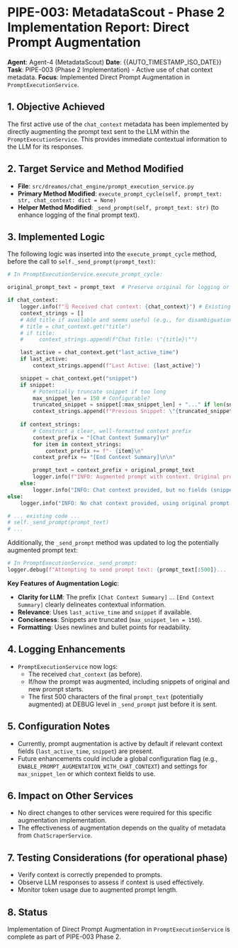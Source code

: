 # PIPE-003: MetadataScout - Phase 2 Implementation Report: Direct Prompt Augmentation

**Agent**: Agent-4 (MetadataScout)
**Date**: {{AUTO_TIMESTAMP_ISO_DATE}}
**Task**: PIPE-003 (Phase 2 Implementation) - Active use of chat context metadata.
**Focus**: Implemented Direct Prompt Augmentation in `PromptExecutionService`.

## 1. Objective Achieved

The first active use of the `chat_context` metadata has been implemented by directly augmenting the prompt text sent to the LLM within the `PromptExecutionService`. This provides immediate contextual information to the LLM for its responses.

## 2. Target Service and Method Modified

*   **File**: `src/dreamos/chat_engine/prompt_execution_service.py`
*   **Primary Method Modified**: `execute_prompt_cycle(self, prompt_text: str, chat_context: dict = None)`
*   **Helper Method Modified**: `_send_prompt(self, prompt_text: str)` (to enhance logging of the final prompt text).

## 3. Implemented Logic

The following logic was inserted into the `execute_prompt_cycle` method, before the call to `self._send_prompt(prompt_text)`:

```python
# In PromptExecutionService.execute_prompt_cycle:

original_prompt_text = prompt_text  # Preserve original for logging or comparison

if chat_context:
    logger.info(f"🗒️ Received chat context: {chat_context}") # Existing log
    context_strings = []
    # Add title if available and seems useful (e.g., for disambiguation)
    # title = chat_context.get("title")
    # if title:
    #     context_strings.append(f"Chat Title: \"{title}\"")

    last_active = chat_context.get("last_active_time")
    if last_active:
        context_strings.append(f"Last Active: {last_active}")

    snippet = chat_context.get("snippet")
    if snippet:
        # Potentially truncate snippet if too long
        max_snippet_len = 150 # Configurable?
        truncated_snippet = snippet[:max_snippet_len] + "..." if len(snippet) > max_snippet_len else snippet
        context_strings.append(f"Previous Snippet: \"{truncated_snippet}\"")
    
    if context_strings:
        # Construct a clear, well-formatted context prefix
        context_prefix = "[Chat Context Summary]\n"
        for item in context_strings:
            context_prefix += f"- {item}\n"
        context_prefix += "[End Context Summary]\n\n"

        prompt_text = context_prefix + original_prompt_text
        logger.info(f"INFO: Augmented prompt with context. Original prompt start: '{original_prompt_text[:100]}...', New prompt start: '{prompt_text[:250]}...'")
    else:
        logger.info("INFO: Chat context provided, but no fields (snippet, last_active_time) deemed suitable for direct prompt augmentation in this cycle.")
else:
    logger.info("INFO: No chat context provided, using original prompt.") # Log updated to be more accurate

# ... existing code ...
# self._send_prompt(prompt_text) 
# ...
```

Additionally, the `_send_prompt` method was updated to log the potentially augmented prompt text:

```python
# In PromptExecutionService._send_prompt:
logger.debug(f"Attempting to send prompt text: {prompt_text[:500]}... (potentially augmented)")
```

**Key Features of Augmentation Logic**:

*   **Clarity for LLM**: The prefix `[Chat Context Summary]` ... `[End Context Summary]` clearly delineates contextual information.
*   **Relevance**: Uses `last_active_time` and `snippet` if available.
*   **Conciseness**: Snippets are truncated (`max_snippet_len = 150`).
*   **Formatting**: Uses newlines and bullet points for readability.

## 4. Logging Enhancements

*   `PromptExecutionService` now logs:
    *   The received `chat_context` (as before).
    *   If/how the prompt was augmented, including snippets of original and new prompt starts.
    *   The first 500 characters of the final `prompt_text` (potentially augmented) at DEBUG level in `_send_prompt` just before it is sent.

## 5. Configuration Notes

*   Currently, prompt augmentation is active by default if relevant context fields (`last_active_time`, `snippet`) are present.
*   Future enhancements could include a global configuration flag (e.g., `ENABLE_PROMPT_AUGMENTATION_WITH_CHAT_CONTEXT`) and settings for `max_snippet_len` or which context fields to use.

## 6. Impact on Other Services

*   No direct changes to other services were required for this specific augmentation implementation.
*   The effectiveness of augmentation depends on the quality of metadata from `ChatScraperService`.

## 7. Testing Considerations (for operational phase)

*   Verify context is correctly prepended to prompts.
*   Observe LLM responses to assess if context is used effectively.
*   Monitor token usage due to augmented prompt length.

## 8. Status

Implementation of Direct Prompt Augmentation in `PromptExecutionService` is complete as part of PIPE-003 Phase 2. 